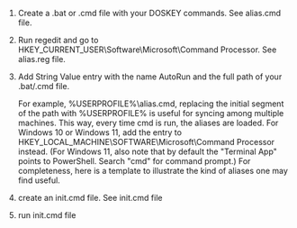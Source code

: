 1. Create a .bat or .cmd file with your DOSKEY commands. See alias.cmd file.

2. Run regedit and go to HKEY_CURRENT_USER\Software\Microsoft\Command Processor. See alias.reg file.

3. Add String Value entry with the name AutoRun and the full path of your .bat/.cmd file.

   For example, %USERPROFILE%\alias.cmd, replacing the initial segment of the path with %USERPROFILE% is useful for syncing among multiple machines.
   This way, every time cmd is run, the aliases are loaded.
   For Windows 10 or Windows 11, add the entry to HKEY_LOCAL_MACHINE\SOFTWARE\Microsoft\Command Processor instead.
   (For Windows 11, also note that by default the "Terminal App" points to PowerShell. Search "cmd" for command prompt.)
   For completeness, here is a template to illustrate the kind of aliases one may find useful.

3. create an init.cmd file. See init.cmd file
4. run init.cmd file
